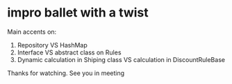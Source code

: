 # impro ballet with a twist

Main accents on:
1) Repository VS HashMap
2) Interface VS abstract class on Rules
3) Dynamic calculation in Shiping class VS calculation in DiscountRuleBase

Thanks for watching. See you in meeting
